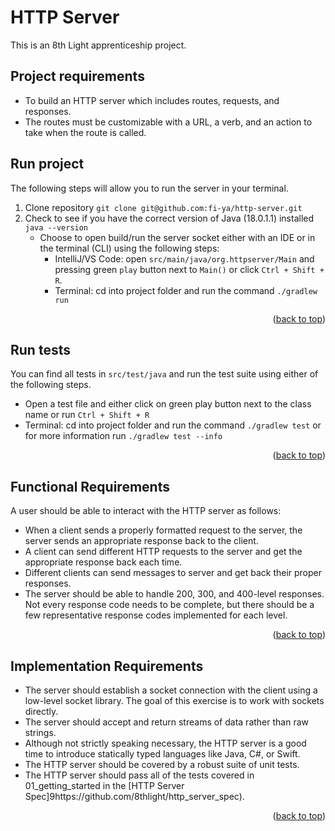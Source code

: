 # HTTP Server
This is an 8th Light apprenticeship project.
## Project requirements
- To build an HTTP server which includes routes, requests, and responses. 
- The routes must be customizable with a URL, a verb, and an action to take when the route is called. 
## Run project
The following steps will allow you to run the server in your terminal.
1. Clone repository `git clone git@github.com:fi-ya/http-server.git`
2. Check to see if you have the correct version of Java (18.0.1.1) installed `java --version`
   - Choose to open build/run the server socket either with an IDE or in the terminal (CLI) using the following steps:
     - IntelliJ/VS Code: open `src/main/java/org.httpserver/Main` and pressing green `play` button next to `Main()` or click `Ctrl + Shift + R`.
     - Terminal: cd into project folder and run the command `./gradlew run`
<p align="right">(<a href="#top">back to top</a>)</p>

## Run tests
You can find all tests in `src/test/java` and run the test suite using either of the following steps.
- Open a test file and either click on green play button next to the class name or run `Ctrl + Shift + R`
- Terminal: cd into project folder and run the command `./gradlew test` or for more information run `./gradlew test --info`
<p align="right">(<a href="#top">back to top</a>)</p>

## Functional Requirements
A user should be able to interact with the HTTP server as follows:

- When a client sends a properly formatted request to the server, the server sends an appropriate response back to the client. 
- A client can send different HTTP requests to the server and get the appropriate response back each time. 
- Different clients can send messages to server and get back their proper responses. 
- The server should be able to handle 200, 300, and 400-level responses. Not every response code needs to be complete, but there should be a few representative response codes implemented for each level.
<p align="right">(<a href="#top">back to top</a>)</p>

## Implementation Requirements
- The server should establish a socket connection with the client using a low-level socket library. The goal of this exercise is to work with sockets directly.
- The server should accept and return streams of data rather than raw strings.
- Although not strictly speaking necessary, the HTTP server is a good time to introduce statically typed languages like Java, C#, or Swift.
- The HTTP server should be covered by a robust suite of unit tests.
- The HTTP server should pass all of the tests covered in 01_getting_started in the [HTTP Server Spec]9https://github.com/8thlight/http_server_spec).
<p align="right">(<a href="#top">back to top</a>)</p>
